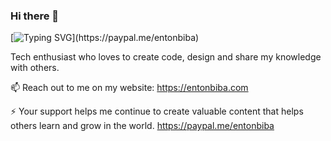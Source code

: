 ### Hi there 👋 
[![Typing SVG](https://readme-typing-svg.demolab.com?font=Helvetica&pause=1000&color=000000&width=435&lines=Welcome+to+my+profile...)](https://paypal.me/entonbiba)

Tech enthusiast who loves to create code, design and share my knowledge with others. 

📫 Reach out to me on my website:
https://entonbiba.com

⚡ Your support helps me continue to create valuable content that helps others learn and grow in the world.
https://paypal.me/entonbiba
